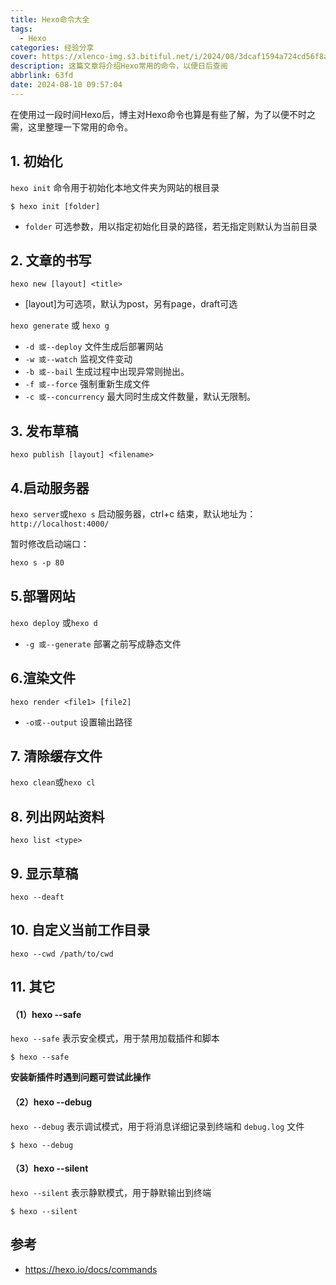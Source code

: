 ```yaml
---
title: Hexo命令大全
tags:
  - Hexo
categories: 经验分享
cover: https://xlenco-img.s3.bitiful.net/i/2024/08/3dcaf1594a724cd56f8a71bd8d68e802.webp
description: 这篇文章将介绍Hexo常用的命令，以便日后查阅
abbrlink: 63fd
date: 2024-08-10 09:57:04
---
```



在使用过一段时间Hexo后，博主对Hexo命令也算是有些了解，为了以便不时之需，这里整理一下常用的命令。





## 1. 初始化

`hexo init` 命令用于初始化本地文件夹为网站的根目录

```
$ hexo init [folder]
```

- `folder` 可选参数，用以指定初始化目录的路径，若无指定则默认为当前目录



## 2. 文章的书写

`hexo new [layout] <title>`

-  [layout]为可选项，默认为post，另有page，draft可选

`hexo generate` 或 `hexo g`

- `-d 或--deploy` 文件生成后部署网站
- `-w 或--watch` 监视文件变动
- `-b 或--bail` 生成过程中出现异常则抛出。
- `-f 或--force` 强制重新生成文件
- `-c 或--concurrency` 最大同时生成文件数量，默认无限制。

## 3. 发布草稿

`hexo publish [layout] <filename>`

## 4.启动服务器

`hexo server`或`hexo s` 启动服务器，ctrl+c 结束，默认地址为：`http://localhost:4000/`

暂时修改启动端口：

```css
hexo s -p 80 
```

##  5.部署网站

`hexo deploy` 或`hexo d`

- `-g 或--generate` 部署之前写成静态文件

## 6.渲染文件

`hexo render <file1> [file2]`

- `-o或--output` 设置输出路径

## 7. 清除缓存文件

`hexo clean`或`hexo cl`

## 8. 列出网站资料

`hexo list <type>`

## 9. 显示草稿

`hexo --deaft`

## 10. 自定义当前工作目录

`hexo --cwd /path/to/cwd`

## 11. 其它

#### （1）hexo --safe

`hexo --safe` 表示安全模式，用于禁用加载插件和脚本

```
$ hexo --safe
```

**安装新插件时遇到问题可尝试此操作**

#### （2）hexo --debug

`hexo --debug` 表示调试模式，用于将消息详细记录到终端和 `debug.log` 文件

```
$ hexo --debug
```

#### （3）hexo --silent

`hexo --silent` 表示静默模式，用于静默输出到终端

```
$ hexo --silent
```

## 参考

- https://hexo.io/docs/commands
